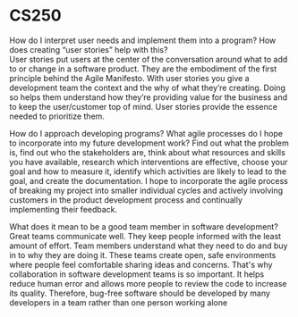 # CS250
How do I interpret user needs and implement them into a program? How does creating “user stories” help with this?  
User stories put users at the center of the conversation around what to add to or change in a software product. They are the embodiment of the first principle behind the Agile Manifesto. With user stories you give a development team the context and the why of what they’re creating. Doing so helps them understand how they’re providing value for the business and to keep the user/customer top of mind. User stories provide the essence needed to prioritize them.

How do I approach developing programs? What agile processes do I hope to incorporate into my future development work? Find out what the problem is, find out who the stakeholders are, think about what resources and skills you have available, research which interventions are effective, choose your goal and how to measure it, identify which activities are likely to lead to the goal, and create the documentation. I hope to incorporate the agile process of breaking my project into smaller individual cycles and actively involving customers in the product development process and continually implementing their feedback.

What does it mean to be a good team member in software development? Great teams communicate well. They keep people informed with the least amount of effort. Team members understand what they need to do and buy in to why they are doing it. These teams create open, safe environments where people feel comfortable sharing ideas and concerns.
That's why collaboration in software development teams is so important. It helps reduce human error and allows more people to review the code to increase its quality. Therefore, bug-free software should be developed by many developers in a team rather than one person working alone
